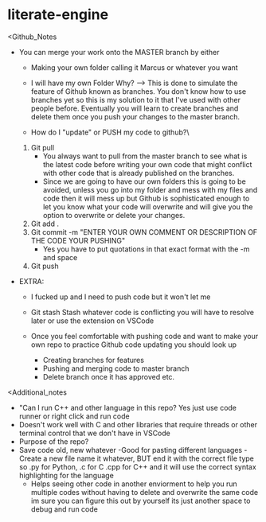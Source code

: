 # literate-engine

<Github_Notes
 - You can merge your work onto the  MASTER branch by either
    - Making your own folder calling it Marcus or whatever you want
    - I will have my own Folder
    Why? --> This is done to simulate the feature of Github known as branches. You don't know how to use branches yet so this is my solution to it that I've used with other people before. Eventually you will learn to create branches and delete them once you push your changes to the master branch.

    - How do I "update" or PUSH my code to github?\
    1. Git pull 
        - You always want to pull from the master branch to see what is the latest code before writing your own code that might conflict with other code that is already published on the branches.
        - Since we are going to have our own folders this is going to be avoided, unless you go into my folder and mess with my files and code then it will mess up but Github is sophisticated enough to let you know what your code will overwrite and will give you the option to overwrite or delete your changes.
    2. Git add .
    3. Git commit -m "ENTER YOUR OWN COMMENT OR DESCRIPTION OF THE CODE YOUR PUSHING"
        - Yes you have to put quotations in that exact format with the -m and space
    4. Git push


- EXTRA:
    - I fucked up and I need to push code but it won't let me 
    - Git stash
        Stash whatever code is conflicting you will have to resolve later or use the extension on VSCode

    - Once you feel comfortable with pushing code and want to make your own repo to practice Github code updating you should look up 
        - Creating branches for features 
        - Pushing and merging code to master branch
        - Delete branch once it has approved etc. 


 <Additional_notes
 - "Can I run C++ and other language in this repo?
    Yes just use code runner or right click and run code
 - Doesn't work well with C and other libraries that require threads or other terminal control that we don't have in VSCode
 - Purpose of the repo? 
 - Save code old, new whatever
    -Good for pasting different languages
        - Create a new file name it whatever, BUT end it with the correct file type so .py for Python, .c for C .cpp for C++ and it will use the correct syntax highlighting for the language
    - Helps seeing other code in another enviorment to help you run multiple codes without having to delete and overwrite the same code im sure you can figure this out by yourself its just another space to debug and run code
    
>
